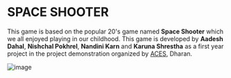 # SPACE SHOOTER 

This game is based on the popular 20's game named **Space Shooter** which we all enjoyed playing in our childhood. This game is developed by **Aadesh Dahal**, **Nishchal Pokhrel**, **Nandini Karn** and **Karuna Shrestha** as a first year project in the project demonstration organized by [ACES](https://www.facebook.com/acesdharan), Dharan. 

![image](https://github.com/user-attachments/assets/9af12a9e-fbdb-4e91-b1c5-c2c7e35c1ab1)
